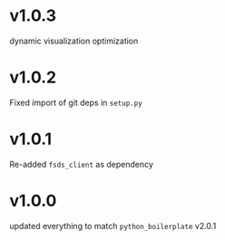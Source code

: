 # v1.0.3

dynamic visualization optimization 
# v1.0.2

Fixed import of git deps in `setup.py`

# v1.0.1

Re-added `fsds_client` as dependency

# v1.0.0

updated everything to match `python_boilerplate` v2.0.1
